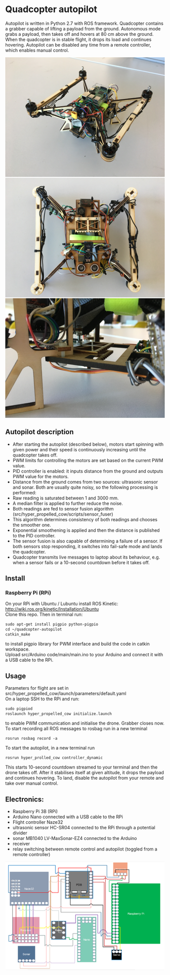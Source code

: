 # Quadcopter autopilot

Autopilot is written in Python 2.7 with ROS framework. Quadcopter contains a grabber capable of lifting a payload from the ground. Autonomous mode grabs a payload, then takes off and hovers at 80 cm above the ground. When the quadcopter is in stable flight, it drops its load and continues hovering. Autopilot can be disabled any time from a remote controller, which enables manual control.

![overview](img/overview.jpg?raw=true "wiring diagram")
![bottom](img/bottom.jpg?raw=true "wiring diagram")
![grabber](img/grabber.jpg?raw=true "wiring diagram")

## Autopilot description
 - After starting the autopilot (described below), motors start spinning with given power and their speed is continuously increasing until the quadcopter takes off.
 - PWM limits for controlling the motors are set based on the current PWM value.
 - PID controller is enabled: it inputs distance from the ground and outputs PWM value for the motors.
 - Distance from the ground comes from two sources: ultrasonic sensor and sonar. Both are usually quite noisy, so the following processing is performed:
 - Raw reading is saturated between 1 and 3000 mm.
 - A median filter is applied to further reduce the noise.
 - Both readings are fed to sensor fusion algorithm (src/hyper_propelled_cow/scripts/sensor_fuser)
 - This algorithm determines consistency of both readings and chooses the smoother one.
 - Exponential smoothening is applied and then the distance is published to the PID controller.
 - The sensor fusion is also capable of determining a failure of a sensor. If both sensors stop responding, it switches into fail-safe mode and lands the quadcopter.
 - Quadcopter transmits live messages to laptop about its behaviour, e.g. when a sensor fails or a 10-second countdown before it takes off.

## Install
### Raspberry Pi (RPi)
On your RPi with Ubuntu / Lubuntu install ROS Kinetic: http://wiki.ros.org/kinetic/Installation/Ubuntu <br />
Clone this repo.
Then in terminal run:
```
sudo apt-get install pigpio python-pigpio
cd ~/quadcopter-autopilot
catkin_make
```
to install pigpio library for PWM interface and build the code in catkin workspace. <br />
Upload src/Arduino code/main/main.ino to your Arduino and connect it with a USB cable to the RPi.

## Usage
Parameters for flight are set in src/hyper_propelled_cow/launch/parameters/default.yaml <br />
On a laptop SSH to the RPi and run:
```
sudo pigpiod
roslaunch hyper_propelled_cow initialize.launch
```
to enable PWM communication and initialise the drone. Grabber closes now. <br />
To start recording all ROS messages to rosbag run in a new terminal
```
rosrun rosbag record -a
```
To start the autopilot, in a new terminal run
```
rosrun hyper_prolled_cow controller_dynamic
```
This starts 10-second countdown streamed to your terminal and then the drone takes off.
After it stabilises itself at given altitude, it drops the payload and continues hovering. To land, disable the autopilot from your remote and take over manual control.

## Electronics:
 - Raspberry Pi 3B (RPi)
 - Arduino Nano connected with a USB cable to the RPi
 - Flight controller Naze32
 - ultrasonic sensor HC-SR04 connected to the RPi through a potential divider
 - sonar MB1040 LV-MaxSonar-EZ4 connected to the Arduino
 - receiver
 - relay switching between remote control and autopilot (toggled from a remote controller)

![wiring diagram](img/wiring_diagram.png?raw=true "wiring diagram")
